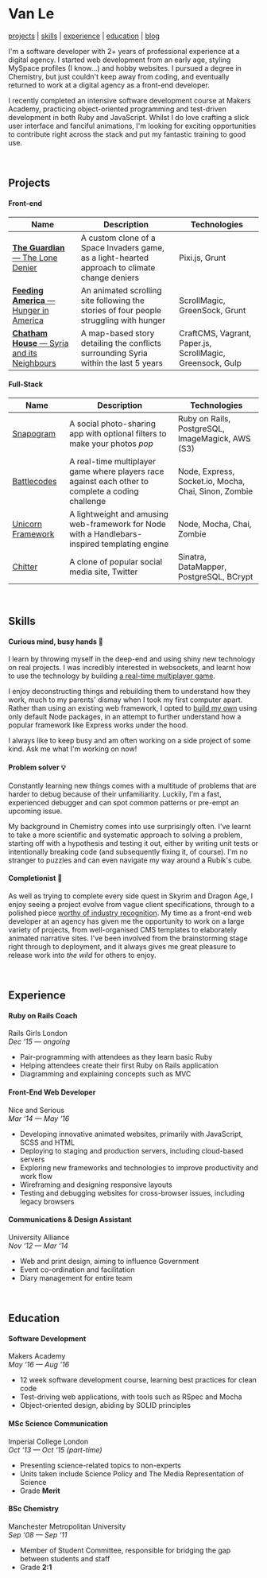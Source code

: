 # Van Le

[projects](#projects) | [skills](#skills) | [experience](#experience) | [education](#education) | [blog]('http://vann.io/posts/')

I'm a software developer with 2+ years of professional experience at a digital agency. I started web development from an early age, styling MySpace profiles (I know...) and hobby websites. I pursued a degree in Chemistry, but just couldn't keep away from coding, and eventually returned to work at a digital agency as a front-end developer.

I recently completed an intensive software development course at Makers Academy, practicing object-oriented programming and test-driven development in both Ruby and JavaScript. Whilst I do love crafting a slick user interface and fanciful animations, I'm looking for exciting opportunities to contribute right across the stack and put my fantastic training to good use.


&nbsp;
## Projects
#### Front-end
|Name|Description|Technologies|
|---|---|---|
| [**The Guardian** — The Lone Denier](http://www.theguardian.com/environment/ng-interactive/2016/jan/15/the-lone-climate-change-denier-interactive-game) | A custom clone of a Space Invaders game, as a light-hearted approach to climate change deniers | Pixi.js, Grunt |
| [**Feeding America** — Hunger in America ](http://www.feedingamerica.org/hunger-in-america/our-research/hunger-in-america/facts-and-faces/) | An animated scrolling site following the stories of four people struggling with hunger | ScrollMagic, GreenSock, Grunt |
| [**Chatham House** — Syria and its Neighbours](http://syria.chathamhouse.org/) | A map-based story detailing the conflicts surrounding Syria within the last 5 years | CraftCMS, Vagrant, Paper.js, ScrollMagic, Greensock, Gulp


#### Full-Stack
|Name|Description|Technologies|
|---|---|---|
| [Snapogram](https://github.com/vannio/snap-o-gram) | A social photo-sharing app with optional filters to make your photos _pop_ | Ruby on Rails, PostgreSQL, ImageMagick, AWS (S3) |
| [Battlecodes](https://github.com/gtormiston/battlecodes) | A real-time multiplayer game where players race against each other to complete a coding challenge | Node, Express, Socket.io, Mocha, Chai, Sinon, Zombie |
| [Unicorn Framework](https://github.com/vannio/unicorn-framework) | A lightweight and amusing web-framework for Node with a Handlebars-inspired templating engine | Node, Mocha, Chai, Zombie |
| [Chitter](https://github.com/vannio/chitter) | A clone of popular social media site, Twitter | Sinatra, DataMapper, PostgreSQL, BCrypt |


&nbsp;
## Skills
#### Curious mind, busy hands :raised_hands:
I learn by throwing myself in the deep-end and using shiny new technology on real projects. I was incredibly interested in websockets, and learnt how to use the technology by building [a real-time multiplayer game](https://github.com/gtormiston/battlecodes).

I enjoy deconstructing things and rebuilding them to understand how they work, much to my parents' dismay when I took my first computer apart. Rather than using an existing web framework, I opted to [build my own](https://github.com/vannio/unicorn-framework) using only default Node packages, in an attempt to further understand how a popular framework like Express works under the hood.

I always like to keep busy and am often working on a side project of some kind. Ask me what I'm working on now!

#### Problem solver :bulb:
Constantly learning new things comes with a multitude of problems that are harder to debug because of their unfamiliarity. Luckily, I'm a fast, experienced debugger and can spot common patterns or pre-empt an upcoming issue.

My background in Chemistry comes into use surprisingly often. I've learnt to take a more scientific and systematic approach to solving a problem, starting off with a hypothesis and testing it out, either by writing unit tests or intentionally breaking code (and subsequently fixing it, of course). I'm no stranger to puzzles and can even navigate my way around a Rubik's cube.

#### Completionist :100:
As well as trying to complete every side quest in Skyrim and Dragon Age, I enjoy seeing a project evolve from vague client specifications, through to a polished piece [worthy of industry recognition](http://www.cssdesignawards.com/sites/hunger-in-america/27931/). My time as a front-end web developer at an agency has given me the opportunity to work on a large variety of projects, from well-organised CMS templates to elaborately animated narrative sites. I've been involved from the brainstorming stage right through to deployment, and it always gives me great pleasure to release work into _the wild_ for others to enjoy.

&nbsp;
## Experience

#### Ruby on Rails Coach
Rails Girls London<br>
_Dec ‘15 — ongoing_
- Pair-programming with attendees as they learn basic Ruby
- Helping attendees create their first Ruby on Rails application
- Diagramming and explaining concepts such as MVC

#### Front-End Web Developer
Nice and Serious<br>
_Mar ‘14 — May ‘16_
- Developing innovative animated websites, primarily with JavaScript, SCSS and HTML
- Deploying to staging and production servers, including cloud-based servers
- Exploring new frameworks and technologies to improve productivity and work flow
- Wireframing and designing responsive layouts
- Testing and debugging websites for cross-browser issues, including legacy browsers

#### Communications & Design Assistant
University Alliance<br>
_Nov ‘12 — Mar ‘14_
- Web and print design, aiming to influence Government
- Event co-ordination and facilitation
- Diary management for entire team

&nbsp;
## Education

#### Software Development
Makers Academy<br>
_May ‘16 — Aug ‘16_
- 12 week software development course, learning best practices for clean code
- Test-driving web applications, with tools such as RSpec and Mocha
- Object-oriented design, abiding by SOLID principles

#### MSc Science Communication
Imperial College London<br>
_Oct ‘13 — Oct ‘15 (part-time)_
- Presenting science-related topics to non-experts
- Units taken include Science Policy and The Media Representation of Science
- Grade **Merit**

#### BSc Chemistry
Manchester Metropolitan University<br>
_Sep ‘08 — Sep ‘11_
- Member of Student Committee, responsible for bridging the gap between students and staff
- Grade **2:1**
